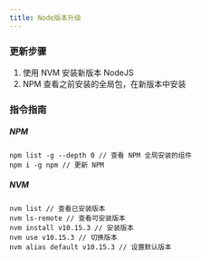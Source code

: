 ```yaml
---
title: Node版本升级
---
```


### 更新步骤
1. 使用 NVM 安装新版本 NodeJS
2. NPM 查看之前安装的全局包，在新版本中安装

### 指令指南

##### NPM

```
npm list -g --depth 0 // 查看 NPM 全局安装的组件
npm i -g npm // 更新 NPM
```

##### NVM

```
nvm list // 查看已安装版本
nvm ls-remote // 查看可安装版本
nvm install v10.15.3 // 安装版本
nvm use v10.15.3 // 切换版本
nvm alias default v10.15.3 // 设置默认版本
```
